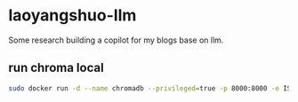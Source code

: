 # laoyangshuo-llm

Some research building a copilot for my blogs base on llm.

## run chroma local

```bash
sudo docker run -d --name chromadb --privileged=true -p 8000:8000 -e IS_PERSISTENT=TRUE -e ANONYMIZED_TELEMETRY=FALSE chromadb/chroma:latest
```